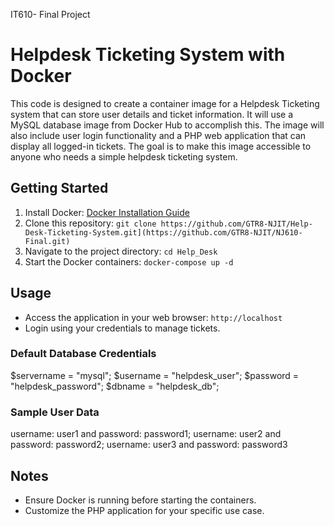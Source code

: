 IT610- Final Project

# Helpdesk Ticketing System with Docker
This code is designed to create a container image for a Helpdesk Ticketing system that can store user details and ticket information. It will use a MySQL database image from Docker Hub to accomplish this. The image will also include user login functionality and a PHP web application that can display all logged-in tickets. The goal is to make this image accessible to anyone who needs a simple helpdesk ticketing system.

## Getting Started
1. Install Docker: [Docker Installation Guide](https://docs.docker.com/get-docker/)
2. Clone this repository: `git clone https://github.com/GTR8-NJIT/Help-Desk-Ticketing-System.git](https://github.com/GTR8-NJIT/NJ610-Final.git)`
3. Navigate to the project directory: `cd Help_Desk`
4. Start the Docker containers: `docker-compose up -d`

## Usage
- Access the application in your web browser: `http://localhost`
- Login using your credentials to manage tickets.

### Default Database Credentials
$servername = "mysql";
$username = "helpdesk_user";
$password = "helpdesk_password";
$dbname = "helpdesk_db";

### Sample User Data
username: user1 and password: password1; username: user2 and password: password2; username: user3 and password: password3

## Notes

- Ensure Docker is running before starting the containers.
- Customize the PHP application for your specific use case.

